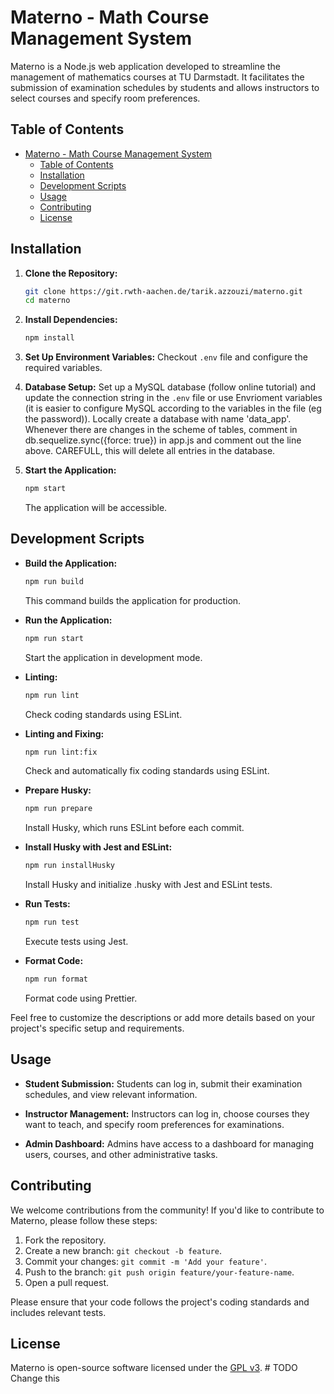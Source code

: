 # Materno - Math Course Management System

Materno is a Node.js web application developed to streamline the management of mathematics courses at TU Darmstadt. It facilitates the submission of examination schedules by students and allows instructors to select courses and specify room preferences.

## Table of Contents

- [Materno - Math Course Management System](#materno---math-course-management-system)
  - [Table of Contents](#table-of-contents)
  - [Installation](#installation)
  - [Development Scripts](#development-scripts)
  - [Usage](#usage)
  - [Contributing](#contributing)
  - [License](#license)

## Installation

1. **Clone the Repository:**
   ```bash
   git clone https://git.rwth-aachen.de/tarik.azzouzi/materno.git
   cd materno
   ```

2. **Install Dependencies:**
   ```bash
   npm install
   ```

3. **Set Up Environment Variables:**
   Checkout `.env` file and configure the required variables.

4. **Database Setup:**
   Set up a MySQL database (follow online tutorial) and update the connection string in the `.env` file or use Envrioment variables (it is easier to configure MySQL according to the variables in the file (eg the password)).
   Locally create a database with name 'data_app'.
   Whenever there are changes in the scheme of tables, comment in db.sequelize.sync({force: true}) in app.js and comment out the line above. CAREFULL, this will delete all entries in the database.

5. **Start the Application:**
   ```bash
   npm start
   ```

   The application will be accessible.

## Development Scripts

- **Build the Application:**
  ```bash
  npm run build
  ```
  This command builds the application for production.

- **Run the Application:**
  ```bash
  npm run start
  ```
  Start the application in development mode.

- **Linting:**
  ```bash
  npm run lint
  ```
  Check coding standards using ESLint.

- **Linting and Fixing:**
  ```bash
  npm run lint:fix
  ```
  Check and automatically fix coding standards using ESLint.

- **Prepare Husky:**
  ```bash
  npm run prepare
  ```
  Install Husky, which runs ESLint before each commit.

- **Install Husky with Jest and ESLint:**
  ```bash
  npm run installHusky
  ```
  Install Husky and initialize .husky with Jest and ESLint tests.

- **Run Tests:**
  ```bash
  npm run test
  ```
  Execute tests using Jest.

- **Format Code:**
  ```bash
  npm run format
  ```
  Format code using Prettier.

Feel free to customize the descriptions or add more details based on your project's specific setup and requirements.

## Usage

- **Student Submission:**
  Students can log in, submit their examination schedules, and view relevant information.

- **Instructor Management:**
  Instructors can log in, choose courses they want to teach, and specify room preferences for examinations.

- **Admin Dashboard:**
  Admins have access to a dashboard for managing users, courses, and other administrative tasks.

## Contributing

We welcome contributions from the community! If you'd like to contribute to Materno, please follow these steps:

1. Fork the repository.
2. Create a new branch: `git checkout -b feature`.
3. Commit your changes: `git commit -m 'Add your feature'`.
4. Push to the branch: `git push origin feature/your-feature-name`.
5. Open a pull request.

Please ensure that your code follows the project's coding standards and includes relevant tests.

## License

Materno is open-source software licensed under the [GPL v3](LICENSE). # TODO Change this


 